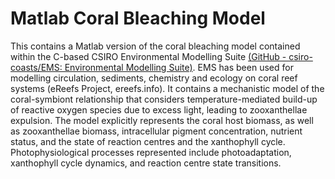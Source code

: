 # Matlab Coral Bleaching Model

This contains a Matlab version of the coral bleaching model contained within the C-based CSIRO Environmental Modelling Suite [(GitHub - csiro-coasts/EMS: Environmental Modelling Suite)](https://github.com/csiro-coasts/EMS). EMS has been used for modelling circulation, sediments, chemistry and ecology on coral reef systems (eReefs Project, ereefs.info). It contains a mechanistic model of the coral-symbiont relationship that considers temperature-mediated build-up of reactive oxygen species due to excess light, leading to zooxanthellae expulsion. The model explicitly represents the coral host biomass, as well as zooxanthellae biomass, intracellular pigment concentration, nutrient status, and the state of reaction centres and the xanthophyll cycle. Photophysiological processes represented include photoadaptation, xanthophyll cycle dynamics, and reaction centre state transitions.
